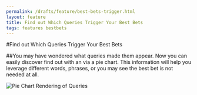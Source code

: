 ```yaml
---
permalink: /drafts/feature/best-bets-trigger.html
layout: feature
title: Find out Which Queries Trigger Your Best Bets
tags: features bestbets
---
```

#Find out Which Queries Trigger Your Best Bets

##You may have wondered what queries made them appear. Now you can easily discover find out with an via a pie chart. This information will help you leverage different words, phrases, or you may see the best bet is not needed at all.

![Pie Chart Rendering of Queries](https://9fddeb862c037f6d2190-f1564c64756a8cfee25b6b19953b1d23.ssl.cf2.rackcdn.com/feature-bb-trigger.png "Pie Chart Rendering of Queries")
